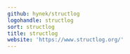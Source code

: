 ```yaml
---
github: hynek/structlog
logohandle: structlog
sort: structlog
title: structlog
website: 'https://www.structlog.org/'
---
```

